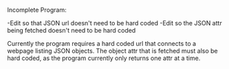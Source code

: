 Incomplete Program:

-Edit so that JSON url doesn't need to be hard coded
-Edit so the JSON attr being fetched doesn't need to be hard coded

Currently the program requires a hard coded url that connects to a webpage listing JSON objects.
The object attr that is fetched must also be hard coded, as the program currently only returns one 
attr at a time.
